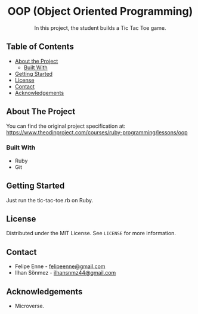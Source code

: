 <!--
*** Thanks for checking out this README Template. 
-->


<!-- PROJECT TITLE -->

<br />
<h1 align="center">OOP (Object Oriented Programming)</h1>
<p align="center">
    In this project, the student builds a Tic Tac Toe game.
    <br />
</p>


<!-- TABLE OF CONTENTS -->


## Table of Contents

* [About the Project](#about-the-project)
  * [Built With](#built-with)
* [Getting Started](#getting-started)
* [License](#license)
* [Contact](#contact)
* [Acknowledgements](#acknowledgements)


<!-- ABOUT THE PROJECT -->
## About The Project

You can find the original project specification at: https://www.theodinproject.com/courses/ruby-programming/lessons/oop


### Built With 

* Ruby
* Git


<!-- GETTING STARTED -->
## Getting Started

Just run the tic-tac-toe.rb on Ruby.


<!-- LICENSE -->
## License

Distributed under the MIT License. See `LICENSE` for more information.

<!-- CONTACT -->
## Contact
* Felipe Enne - felipeenne@gmail.com <br>
* Ilhan Sönmez - ilhansnmz44@gmail.com 

<!-- ACKNOWLEDGEMENTS -->
## Acknowledgements

* Microverse.
